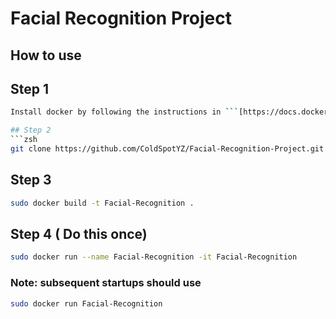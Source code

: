 # Facial Recognition Project

How to use
---
## Step 1
```zsh
Install docker by following the instructions in ```[https://docs.docker.com/install](https://docs.docker.com/install)

## Step 2
```zsh
git clone https://github.com/ColdSpotYZ/Facial-Recognition-Project.git && cd Facial-Recognition-Project
```

## Step 3
```zsh
sudo docker build -t Facial-Recognition .
```

## Step 4 ( Do this once)
```zsh
sudo docker run --name Facial-Recognition -it Facial-Recognition 
```
### Note: subsequent startups should use
```zsh
sudo docker run Facial-Recognition
```
